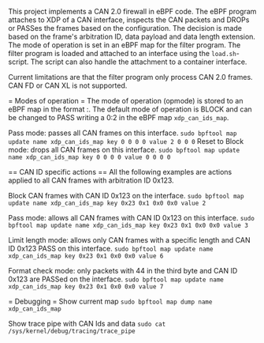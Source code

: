 This project implements a CAN 2.0 firewall in eBPF code. The eBPF program attaches to XDP of a CAN interface, inspects the CAN packets and DROPs or PASSes the frames based on the configuration. The decision is made based on the frame's arbitration ID, data payload and data length extension. The mode of operation is set in an eBPF map for the filter program.
The filter program is loaded and attached to an interface using the ``load.sh``-script. The script can also handle the attachment to a container interface.

Current limitations are that the filter program only process CAN 2.0 frames. CAN FD or CAN XL is not supported.

= Modes of operation =
The mode of operation (opmode) is stored to an eBPF map in the format <CAN ID>:<opmode>. The default mode of operation is BLOCK and can be changed to PASS writing a 0:2 in the eBPF map `xdp_can_ids_map`.

Pass mode: passes all CAN frames on this interface.
`sudo bpftool map update name xdp_can_ids_map key 0 0 0 0 value 2 0 0 0`
Reset to Block mode: drops all CAN frames on this interface.
`sudo bpftool map update name xdp_can_ids_map key 0 0 0 0 value 0 0 0 0`

== CAN ID specific actions ==
All the following examples are actions applied to all CAN frames with arbitration ID 0x123. 

Block CAN frames with CAN ID 0x123 on the interface.
`sudo bpftool map update name xdp_can_ids_map key 0x23 0x1 0x0 0x0 value 2`

Pass mode: allows all CAN frames with CAN ID 0x123 on this interface.
`sudo bpftool map update name xdp_can_ids_map key 0x23 0x1 0x0 0x0 value 3`

Limit length mode: allows only CAN frames with a specific length and CAN ID 0x123 PASS on this interface.
`sudo bpftool map update name xdp_can_ids_map key 0x23 0x1 0x0 0x0 value 6`

Format check mode: only packets with 44 in the third byte and CAN ID 0x123 are PASSed on the interface. 
`sudo bpftool map update name xdp_can_ids_map key 0x23 0x1 0x0 0x0 value 7`

= Debugging =
Show current map
`sudo bpftool map dump name xdp_can_ids_map`

Show trace pipe with CAN Ids and data
`sudo cat /sys/kernel/debug/tracing/trace_pipe`
